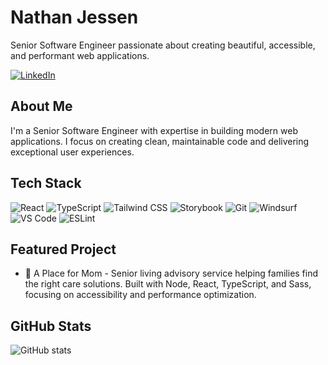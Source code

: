 # Nathan Jessen

Senior Software Engineer passionate about creating beautiful, accessible, and performant web applications.

[![LinkedIn](https://img.shields.io/badge/-LinkedIn-blue?style=flat&logo=Linkedin&logoColor=white)](https://www.linkedin.com/in/njessen/)

## About Me

I'm a Senior Software Engineer with expertise in building modern web applications. I focus on creating clean, maintainable code and delivering exceptional user experiences.

## Tech Stack

![React](https://img.shields.io/badge/-React-61DAFB?style=flat&logo=react&logoColor=black)
![TypeScript](https://img.shields.io/badge/-TypeScript-3178C6?style=flat&logo=typescript&logoColor=white)
![Tailwind CSS](https://img.shields.io/badge/-Tailwind%20CSS-38B2AC?style=flat&logo=tailwind-css&logoColor=white)
![Storybook](https://img.shields.io/badge/-Storybook-FF4785?style=flat&logo=storybook&logoColor=white)
![Git](https://img.shields.io/badge/-Git-F05032?style=flat&logo=git&logoColor=white)
![Windsurf](https://img.shields.io/badge/-Windsurf-4B32C3?style=flat&logo=windsurf&logoColor=white)
![VS Code](https://img.shields.io/badge/-VS%20Code-007ACC?style=flat&logo=visual-studio-code&logoColor=white)
![ESLint](https://img.shields.io/badge/-ESLint-4B32C3?style=flat&logo=eslint&logoColor=white)

## Featured Project

- 🚀 A Place for Mom - Senior living advisory service helping families find the right care solutions. Built with Node, React, TypeScript, and Sass, focusing on accessibility and performance optimization.

## GitHub Stats

![GitHub stats](https://github-readme-stats.vercel.app/api?username=nathanjessen&show_icons=true&theme=dark)
